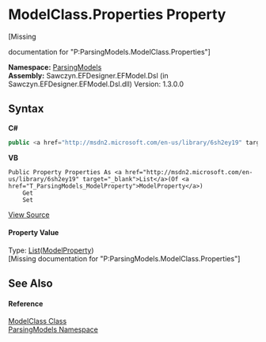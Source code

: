 # ModelClass.Properties Property 
 

\[Missing <summary> documentation for "P:ParsingModels.ModelClass.Properties"\]

**Namespace:**&nbsp;<a href="N_ParsingModels">ParsingModels</a><br />**Assembly:**&nbsp;Sawczyn.EFDesigner.EFModel.Dsl (in Sawczyn.EFDesigner.EFModel.Dsl.dll) Version: 1.3.0.0

## Syntax

**C#**<br />
``` C#
public <a href="http://msdn2.microsoft.com/en-us/library/6sh2ey19" target="_blank">List</a><<a href="T_ParsingModels_ModelProperty">ModelProperty</a>> Properties { get; set; }
```

**VB**<br />
``` VB
Public Property Properties As <a href="http://msdn2.microsoft.com/en-us/library/6sh2ey19" target="_blank">List</a>(Of <a href="T_ParsingModels_ModelProperty">ModelProperty</a>)
	Get
	Set
```

<a href="https://github.com/msawczyn/EFDesigner/tree/master/src/ParsingModels/ModelClass.cs#L22" title="View the source code">View Source</a><br />

#### Property Value
Type: <a href="http://msdn2.microsoft.com/en-us/library/6sh2ey19" target="_blank">List</a>(<a href="T_ParsingModels_ModelProperty">ModelProperty</a>)<br />\[Missing <value> documentation for "P:ParsingModels.ModelClass.Properties"\]

## See Also


#### Reference
<a href="T_ParsingModels_ModelClass">ModelClass Class</a><br /><a href="N_ParsingModels">ParsingModels Namespace</a><br />